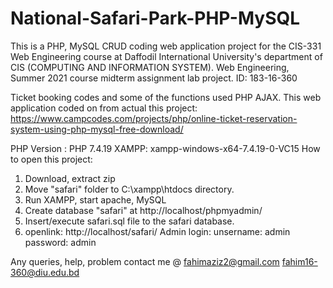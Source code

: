 # National-Safari-Park-PHP-MySQL
This is a PHP, MySQL CRUD coding web application project for the CIS-331 Web Engineering course at Daffodil International University's department of CIS (COMPUTING AND INFORMATION SYSTEM).
Web Engineering, Summer 2021 course midterm assignment lab project.
ID: 183-16-360

Ticket booking codes and some of the functions used PHP AJAX.
This web application coded on from actual this project:
https://www.campcodes.com/projects/php/online-ticket-reservation-system-using-php-mysql-free-download/

PHP Version : PHP 7.4.19
XAMPP: xampp-windows-x64-7.4.19-0-VC15
How to open this project:
1. Download, extract zip
2. Move "safari" folder to C:\xampp\htdocs directory.
3. Run XAMPP, start apache, MySQL
4. Create database "safari" at http://localhost/phpmyadmin/
5. Insert/execute safari.sql file to the safari database.
6. openlink: http://localhost/safari/
Admin login:
unsername: admin
password: admin

Any queries, help, problem contact me @
fahimaziz2@gmail.com
fahim16-360@diu.edu.bd
